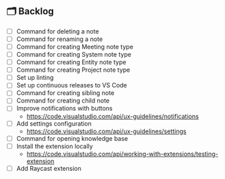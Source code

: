 ## 🗂 Backlog

- [ ] Command for deleting a note
- [ ] Command for renaming a note
- [ ] Command for creating Meeting note type
- [ ] Command for creating System note type
- [ ] Command for creating Entity note type
- [ ] Command for creating Project note type
- [ ] Set up linting
- [ ] Set up continuous releases to VS Code
- [ ] Command for creating sibling note
- [ ] Command for creating child note
- [ ] Improve notifications with buttons
  - https://code.visualstudio.com/api/ux-guidelines/notifications
- [ ] Add settings configuration
  - https://code.visualstudio.com/api/ux-guidelines/settings
- [ ] Command for opening knowledge base
- [ ] Install the extension locally
  - https://code.visualstudio.com/api/working-with-extensions/testing-extension
- [ ] Add Raycast extension
